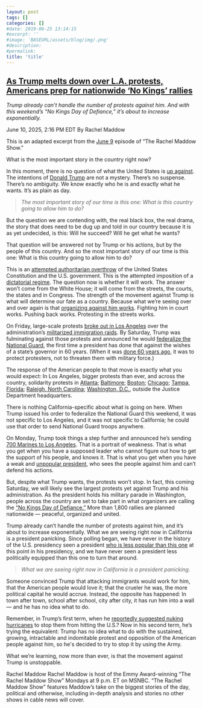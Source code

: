 ```yaml
---
layout: post
tags: []
categories: []
#date: 2019-06-25 13:14:15
#excerpt: ''
#image: 'BASEURL/assets/blog/img/.png'
#description:
#permalink:
title: 'title'
---
```



## [As Trump melts down over L.A. protests, Americans prep for nationwide ‘No Kings’ rallies](https://www.msnbc.com/rachel-maddow-show/maddowblog/trump-los-angeles-protests-no-kings-day-resistance-rcna212080)

*Trump already can’t handle the number of protests against him. And with this weekend’s “No Kings Day of Defiance,” it’s about to increase exponentially.*

June 10, 2025, 2:16 PM EDT
By Rachel Maddow

This is an adapted excerpt from the [June 9](https://www.msnbc.com/rachel-maddow-show) episode of “The Rachel Maddow Show.”

What is the most important story in the country right now?

In this moment, there is no question of what the United States is [up against](https://www.msnbc.com/rachel-maddow-show/maddowblog/marines-deploy-los-angeles-californias-newsom-says-red-line-crossed-rcna211998). The intentions of [Donald Trump](https://www.msnbc.com/donald-trump) are not a mystery. There’s no suspense. There’s no ambiguity. We know exactly who he is and exactly what he wants. It’s as plain as day.

> *The most important story of our time is this one: What is this country going to allow him to do?*

But the question we are contending with, the real black box, the real drama, the story that does need to be dug up and told in our country because it is as yet undecided, is this: Will he succeed? Will he get what he wants?

That question will be answered not by Trump or his actions, but by the people of this country. And so the most important story of our time is this one: What is this country going to allow him to do?

This is an [attempted authoritarian overthrow](https://www.youtube.com/watch?v=W2lMQ6pysAs) of the United States Constitution and the U.S. government. This is the attempted imposition of a [dictatorial regime](https://www.msnbc.com/rachel-maddow/watch/trump-s-dictatorial-dreams-tripped-up-by-the-democratic-problem-of-public-opinion-231134277965). The question now is whether it will work. The answer won’t come from the White House; it will come from the streets, the courts, the states and in Congress. The strength of the movement against Trump is what will determine our fate as a country. Because what we’re seeing over and over again is that [organizing against him works](https://www.msnbc.com/rachel-maddow-show/maddowblog/americans-protest-fight-back-trump-musk-rcna190999). Fighting him in court works. Pushing back works. Protesting in the streets works.

On Friday, large-scale protests [broke out in Los Angeles](https://www.msnbc.com/opinion/msnbc-opinion/trump-los-angeles-protests-insurrection-national-guard-rcna211855) over the administration’s [militarized immigration raids](https://www.msnbc.com/all-in/watch/los-angeles-protests-erupt-over-worst-fear-ice-raids-241088069956). By Saturday, Trump was fulminating against those protests and announced he would [federalize the National Guard](https://www.msnbc.com/opinion/msnbc-opinion/trump-los-angeles-ice-protests-military-national-guard-rcna211931), the first time a president has done that against the wishes of a state’s governor in 60 years. (When it was [done 60 years ago](https://www.npr.org/2025/06/09/nx-s1-5428352/johnson-national-guard-history-eisenhower-alabama-civil-rights-trump-newsom), it was to protect protesters, not to threaten them with military force.)

The response of the American people to that move is exactly what you would expect: In Los Angeles, bigger protests than ever, and across the country, solidarity protests in [Atlanta](https://www.fox5atlanta.com/news/protesters-call-end-ice-raids-deportations-atlanta-rally); [Baltimore](https://www.cbsnews.com/baltimore/news/maryland-immigration-protests-ice-dhs-trump-administration/); [Boston](https://www.wcvb.com/article/boston-ice-rally-national-guard-protest-los-angeles/65014304); [Chicago](https://www.wcvb.com/article/boston-ice-rally-national-guard-protest-los-angeles/65014304); [Tampa, Florida](https://www.fox13news.com/news/tampa-follows-los-angeles-immigration-protests-outside-city-hall); [Raleigh, North Carolina](https://abc11.com/post/protesters-holding-peaceful-rally-raleigh-demand-release-union-leader-david-huerta-denounce-ice-actions-nationwide/16708194/); [Washington, D.C.](https://wtop.com/dc/2025/06/demonstrators-rally-in-dc-to-protest-ice-raids-and-california-union-leaders-arrest-during-an-immigration-protest-2/), outside the Justice Department headquarters.

There is nothing California-specific about what is going on here. When Trump issued his order to federalize the National Guard this weekend, it was not specific to Los Angeles, and it was not specific to California; he could use that order to send National Guard troops anywhere.

On Monday, Trump took things a step further and announced he’s sending [700 Marines to Los Angeles](https://www.msnbc.com/rachel-maddow-show/maddowblog/marines-deploy-los-angeles-californias-newsom-says-red-line-crossed-rcna211998). That is a portrait of weakness. That is what you get when you have a supposed leader who cannot figure out how to get the support of his people, and knows it. That is what you get when you have a weak and [unpopular president](https://www.nytimes.com/interactive/polls/donald-trump-approval-rating-polls.html), who sees the people against him and can’t defend his actions.

But, despite what Trump wants, the protests won’t stop. In fact, this coming Saturday, we will likely see the largest protests yet against Trump and his administration. As the president holds his military parade in Washington, people across the country are set to take part in what organizers are calling the [“No Kings Day of Defiance.”](https://www.nokings.org/) More than 1,800 rallies are planned nationwide — peaceful, organized and united.

Trump already can’t handle the number of protests against him, and it’s about to increase exponentially. What we are seeing right now in California is a president panicking. Since polling began, we have never in the history of the U.S. presidency seen a president [who is less popular than this one](https://www.washingtonpost.com/politics/2025/04/29/trump-first-100-days-approval-rating/) at this point in his presidency, and we have never seen a president less politically equipped than this one to turn that around.

> *What we are seeing right now in California is a president panicking.*

Someone convinced Trump that attacking immigrants would work for him, that the American people would love it; that the crueler he was, the more political capital he would accrue. Instead, the opposite has happened: In town after town, school after school, city after city, it has run him into a wall — and he has no idea what to do.

Remember, in Trump’s first term, when he [reportedly suggested nuking hurricanes](https://www.axios.com/2019/08/25/trump-nuclear-bombs-hurricanes) to stop them from hitting the U.S.? Now in his second term, he’s trying the equivalent: Trump has no idea what to do with the sustained, growing, intractable and indomitable protest and opposition of the American people against him, so he's decided to try to stop it by using the Army.

What we’re learning, now more than ever, is that the movement against Trump is unstoppable.

Rachel Maddow
Rachel Maddow is host of the Emmy Award-winning “The Rachel Maddow Show” Mondays at 9 p.m. ET on MSNBC. “The Rachel Maddow Show” features Maddow’s take on the biggest stories of the day, political and otherwise, including in-depth analysis and stories no other shows in cable news will cover.

